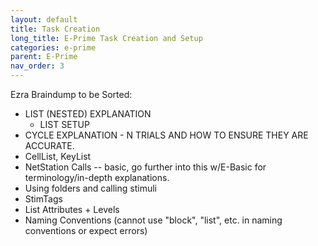 ```yaml
---
layout: default
title: Task Creation
long_title: E-Prime Task Creation and Setup
categories: e-prime
parent: E-Prime
nav_order: 3
---
```

Ezra Braindump to be Sorted:
- LIST (NESTED) EXPLANATION
    - LIST SETUP
- CYCLE EXPLANATION - N TRIALS AND HOW TO ENSURE THEY ARE ACCURATE.
- CellList, KeyList
- NetStation Calls -- basic, go further into this w/E-Basic for terminology/in-depth explanations.
- Using folders and calling stimuli
- StimTags
- List Attributes + Levels
- Naming Conventions (cannot use "block", "list", etc. in naming conventions or expect errors)